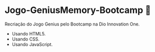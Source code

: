 # Jogo-GeniusMemory-Bootcamp 🎲
Recriação do Jogo Genius pelo Bootcamp na Dio Innovation One.
 - Usando HTML5. 
 - Usando CSS.
 - Usando JavaScript.
